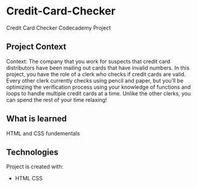 # Credit-Card-Checker
Credit Card Checker Codecademy Project

## Project Context
Context: The company that you work for suspects that credit card distributors have been mailing out cards that have invalid numbers. In this project, you have the role of a clerk who checks if credit cards are valid. Every other clerk currently checks using pencil and paper, but you’ll be optimizing the verification process using your knowledge of functions and loops to handle multiple credit cards at a time. Unlike the other clerks, you can spend the rest of your time relaxing!

## What is learned
HTML and CSS fundementals
	
## Technologies
Project is created with:

* HTML CSS
	
